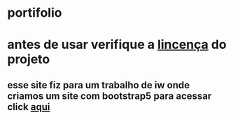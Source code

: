 # portifolio

# antes de usar verifique a [lincença](https://github.com/igorrzinho/portifolio/blob/main/LICENSE) do projeto
## esse site fiz para um trabalho de iw onde criamos um site com bootstrap5  para acessar click [aqui](https://igorrzinho.github.io/portifolio/)
